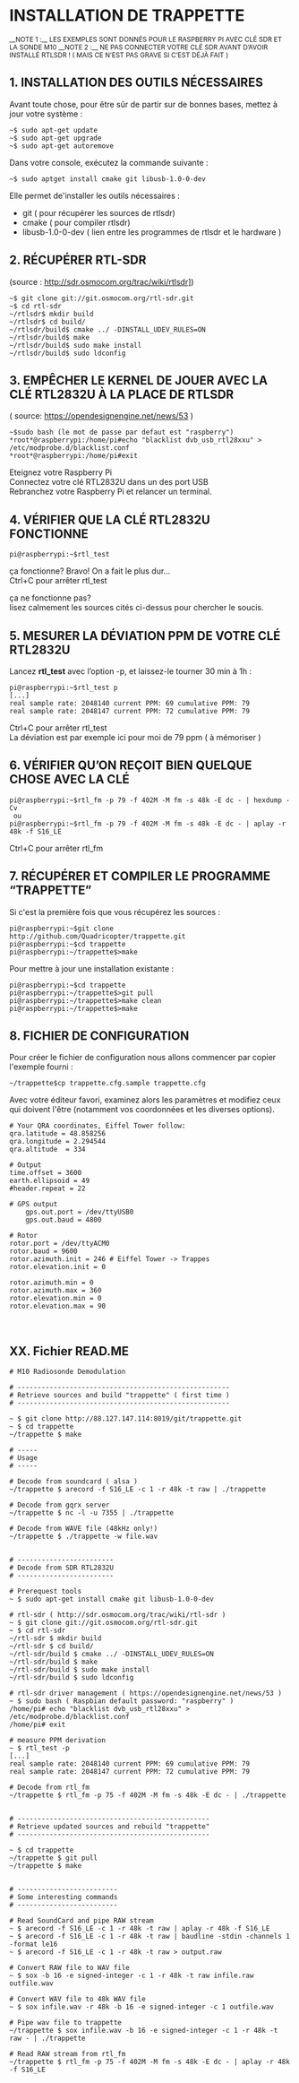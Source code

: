 # INSTALLATION DE TRAPPETTE  

<small>
__NOTE 1 :__ LES EXEMPLES SONT DONNÉS POUR LE RASPBERRY PI AVEC CLÉ SDR ET LA SONDE M10  
__NOTE 2 :__ NE PAS CONNECTER VOTRE CLÉ SDR AVANT D’AVOIR INSTALLÉ RTLSDR !  ( MAIS CE N’EST PAS GRAVE SI C’EST DÉJÀ FAIT )</small>

## 1.	INSTALLATION DES OUTILS NÉCESSAIRES  

Avant toute chose, pour être sûr de partir sur de bonnes bases, mettez à jour votre système :  

	~$ sudo apt-get update
	~$ sudo apt-get upgrade
	~$ sudo apt-get autoremove
	
Dans votre console, exécutez la commande suivante :  

	~$ sudo aptget install cmake git libusb-1.0-0-dev

Elle permet de'installer les outils nécessaires :   

* git ( pour récupérer les sources de rtlsdr)
* cmake ( pour compiler rtlsdr)
* libusb-1.0-0-dev ( lien entre les programmes de rtlsdr et le hardware )  


## 2.	RÉCUPÉRER RTL-SDR  

(source : http://sdr.osmocom.org/trac/wiki/rtlsdr])  


	~$ git clone git://git.osmocom.org/rtl-sdr.git
	~$ cd rtl-sdr
	~/rtlsdr$ mkdir build
	~/rtlsdr$ cd build/
	~/rtlsdr/build$ cmake ../ -DINSTALL_UDEV_RULES=ON
	~/rtlsdr/build$ make
	~/rtlsdr/build$ sudo make install
	~/rtlsdr/build$ sudo ldconfig

    
## 3.	EMPÊCHER LE KERNEL DE JOUER AVEC LA CLÉ RTL2832U À LA PLACE DE RTLSDR  

( source: https://opendesignengine.net/news/53 )  

	~$sudo bash (le mot de passe par defaut est "raspberry")  
	*root*@raspberrypi:/home/pi#echo "blacklist dvb_usb_rtl28xxu" > /etc/modprobe.d/blacklist.conf  
	*root*@raspberrypi:/home/pi#exit

Eteignez votre Raspberry Pi  
Connectez votre clé RTL2832U dans un des port USB  
Rebranchez votre Raspberry Pi et relancer un terminal.  

## 4.	VÉRIFIER QUE LA CLÉ RTL2832U FONCTIONNE  

	pi@raspberrypi:~$rtl_test

ça fonctionne? Bravo! On a fait le plus dur…  
Ctrl+C pour arrêter rtl_test  

ça ne fonctionne pas?  
lisez calmement les sources cités ci-dessus pour chercher le soucis.

## 5.	MESURER LA DÉVIATION PPM DE VOTRE CLÉ RTL2832U  

Lancez **rtl_test** avec l’option -p, et laissez-le tourner 30 min à 1h :

	pi@raspberrypi:~$rtl_test p
	[...]
	real sample rate: 2048140 current PPM: 69 cumulative PPM: 79
	real sample rate: 2048147 current PPM: 72 cumulative PPM: 79

Ctrl+C pour arrêter rtl_test  
La déviation est par exemple ici pour moi de 79 ppm ( à mémoriser )  
## 6.	VÉRIFIER QU’ON REÇOIT BIEN QUELQUE CHOSE AVEC LA CLÉ  

	pi@raspberrypi:~$rtl_fm -p 79 -f 402M -M fm -s 48k -E dc - | hexdump -Cv
	 ou 
	pi@raspberrypi:~$rtl_fm -p 79 -f 402M -M fm -s 48k -E dc - | aplay -r 48k -f S16_LE
Ctrl+C pour arrêter rtl_fm 

## 7.	RÉCUPÉRER ET COMPILER LE PROGRAMME “TRAPPETTE”  

Si c'est la première fois que vous récupérez les sources :  

	pi@raspberrypi:~$git clone http://github.com/Quadricopter/trappette.git
	pi@raspberrypi:~$cd trappette
	pi@raspberrypi:~/trappette$>make

Pour mettre à jour une installation existante :  

	pi@raspberrypi:~$cd trappette
	pi@raspberrypi:~/trappette$>git pull
	pi@raspberrypi:~/trappette$>make clean
	pi@raspberrypi:~/trappette$>make

## 8.	FICHIER DE CONFIGURATION  

Pour créer le fichier de configuration nous allons commencer par copier l'exemple fourni :  

	~/trappette$cp trappette.cfg.sample trappette.cfg

Avec votre éditeur favori, examinez alors les paramètres et modifiez ceux qui doivent l'être (notamment vos coordonnées et les diverses options).  


	# Your QRA coordinates, Eiffel Tower follow:
	qra.latitude = 48.858256
	qra.longitude = 2.294544
	qra.altitude  = 334
	
	# Output
	time.offset = 3600
	earth.ellipsoid = 49
	#header.repeat = 22
	
	# GPS output
    	gps.out.port = /dev/ttyUSB0
    	gps.out.baud = 4800

	# Rotor
	rotor.port = /dev/ttyACM0
	rotor.baud = 9600
	rotor.azimuth.init = 246 # Eiffel Tower -> Trappes
	rotor.elevation.init = 0

	rotor.azimuth.min = 0
	rotor.azimuth.max = 360
	rotor.elevation.min = 0
	rotor.elevation.max = 90
 
 ## XX. Fichier READ.ME  
 
    # M10 Radiosonde Demodulation

    # -----------------------------------------------------
    # Retrieve sources and build "trappette" ( first time )
    # -----------------------------------------------------

    ~ $ git clone http://88.127.147.114:8019/git/trappette.git
    ~ $ cd trappette
    ~/trappette $ make

    # -----
    # Usage
    # -----

    # Decode from soundcard ( alsa )
    ~/trappette $ arecord -f S16_LE -c 1 -r 48k -t raw | ./trappette

    # Decode from gqrx server
    ~/trappette $ nc -l -u 7355 | ./trappette

    # Decode from WAVE file (48kHz only!)
    ~/trappette $ ./trappette -w file.wav


    # ------------------------
    # Decode from SDR RTL2832U
    # ------------------------

    # Prerequest tools
    ~ $ sudo apt-get install cmake git libusb-1.0-0-dev

    # rtl-sdr ( http://sdr.osmocom.org/trac/wiki/rtl-sdr )
    ~ $ git clone git://git.osmocom.org/rtl-sdr.git
    ~ $ cd rtl-sdr
    ~/rtl-sdr $ mkdir build
    ~/rtl-sdr $ cd build/
    ~/rtl-sdr/build $ cmake ../ -DINSTALL_UDEV_RULES=ON
    ~/rtl-sdr/build $ make
    ~/rtl-sdr/build $ sudo make install
    ~/rtl-sdr/build $ sudo ldconfig

    # rtl-sdr driver management ( https://opendesignengine.net/news/53 )
    ~ $ sudo bash ( Raspbian default password: "raspberry" )
    /home/pi# echo "blacklist dvb_usb_rtl28xxu" > /etc/modprobe.d/blacklist.conf
    /home/pi# exit

    # measure PPM derivation
    ~ $ rtl_test -p
    [...]
    real sample rate: 2048140 current PPM: 69 cumulative PPM: 79
    real sample rate: 2048147 current PPM: 72 cumulative PPM: 79

    # Decode from rtl_fm
    ~/trappette $ rtl_fm -p 75 -f 402M -M fm -s 48k -E dc - | ./trappette


    # ------------------------------------------------
    # Retrieve updated sources and rebuild "trappette"
    # ------------------------------------------------

    ~ $ cd trappette
    ~/trappette $ git pull
    ~/trappette $ make


    # -------------------------
    # Some interesting commands
    # -------------------------

    # Read SoundCard and pipe RAW stream
    ~ $ arecord -f S16_LE -c 1 -r 48k -t raw | aplay -r 48k -f S16_LE
    ~ $ arecord -f S16_LE -c 1 -r 48k -t raw | baudline -stdin -channels 1 -format le16
    ~ $ arecord -f S16_LE -c 1 -r 48k -t raw > output.raw

    # Convert RAW file to WAV file
    ~ $ sox -b 16 -e signed-integer -c 1 -r 48k -t raw infile.raw outfile.wav

    # Convert WAV file to 48k WAV file
    ~ $ sox infile.wav -r 48k -b 16 -e signed-integer -c 1 outfile.wav

    # Pipe wav file to trappette
    ~/trappette $ sox infile.wav -b 16 -e signed-integer -c 1 -r 48k -t raw - | ./trappette

    # Read RAW stream from rtl_fm
    ~/trappette $ rtl_fm -p 75 -f 402M -M fm -s 48k -E dc - | aplay -r 48k -f S16_LE
